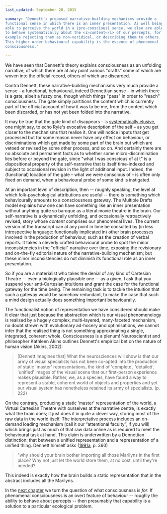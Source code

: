 ```yaml
---
last_updated: September 20, 2015

summary: "Dennett's proposed narrative-building mechanisms provide a
functional sense in which there is an inner presentation. As well being
able to perceive the world in a (pre-conscious) sense, we also are able
to behave systematically about the <i>content</i> of our percepts, for
example rejecting them as non-veridical, or describing them to others.
This higher-order behavioural capability is the essence of phenomenal
consciousness."

---
```


We have seen that Dennett's theory explains consciousness as an
unfolding narrative, of which there are at any point various "drafts"
some of which are woven into the official record, others of which are
discarded.

Contra Dennett, these narrative-building mechanisms very much provide a
sense – a functional, behavioural, indeed Dennettian sense – in which
there is a gate, albeit a fuzzy one, though which things "pass" in order
to "reach" consciousness. The gate simply partitions the content which
is currently part of the official account of how it was to be me, from
the content which been discarded, or has not yet been folded into the
narrative.

It may be true that the gate kind of disappears – is
[systematically elusive](https://books.google.co.uk/books?id=YXN4AgAAQBAJ&pg=PA175&lpg=PA175&dq=systematic+elusiveness+of+i&source=bl&ots=wn5t5rARGJ&sig=xupjnl751KcfK9UzrQnznwLs1qI&hl=en&sa=X&ved=0CDQQ6AEwA2oVChMIw5b6koWYxwIVA4_bCh2W7Ap8#v=onepage&q=systematic%20elusiveness%20of%20i&f=false),
one might say, to echo Ryle's evocative description of the self – as you
get closer to the mechanisms that realise it. One will notice inputs
that get processed but for some reason never have any effect on
behaviour, or discriminations which get made by some part of the brain
but which are vetoed or revised by some other process, and so on. And
certainly there are no absolute and permanent facts as to whether some
micro-discrimination lies before or beyond the gate, since "what I was
conscious of at t" is a dispositional property of the self-narrative
that is itself time-indexed and subject to occasional revision in the
light of additional input. Indeed, the (functional) location of the gate
– what we were conscious of – is often only fixed on demand, when a
behavioural probe of some kind is instigated.

At an important level of description, then -- roughly speaking, the
level at which folk-psychological attributions are useful -- there is
something which behaviourally amounts to a consciousness gateway. The
Multiple Drafts model explains how one can have something like an inner
presentation without anything quite so baroque as a literal movie
theatre in the brain. Our self-narrative is a dynamically unfolding, and
occasionally retroactively revised, story whose _content_ comprises our
phenomenal lives. The current version of the transcript can at any point
in time be consulted by (in less introspective language: functionally
implicated in) other brain processes involved in the production of
behaviour, such as the creation of verbal reports. It takes a cleverly
crafted behavioural probe to spot the minor inconsistencies in the
"official" narrative over time, exposing the revisionary and on-the-fly
editorial nature of the narrative-building mechanism; but these minor
inconsistencies do not diminish its functional role as an inner
presentation.

So if you are a materialist who takes the denial of any kind of
Cartesian Theatre -- even a biologically plausible one -- as a given, I
ask that you suspend your anti-Cartesian intuitions and grant the case
for the functional gateway for the time being. The remaining task is to
tackle the intuition that such a gateway would be somehow redundant, to
make the case that such a mind design actually does something important
behaviourally.

The functionalist notion of representation we have considered should
make it clear that just because the abstraction which is our visual
phenomenology is realised by a hugely complex, multi-layered,
many-faceted mechanism, no doubt strewn with evolutionary ad-hocery and
optimisations, we cannot infer that the realised thing is not something
approximating a single, integrated, coherent whole. Consciousness is a
plenum! Neuroscientist and philosopher Kathleen Akins outlines Dennett's
empirical bet on the nature of human vision (Akins, 2002):

> [Dennett imagines that] What the neurosciences will show is that our
> army of visual specialists has not been co-opted into the production of
> static 'master' representations, the kind of 'complete', 'detailed',
> 'unified' images of the visual scene that our first-person experience
> makes plausible. Rather, we, as a species, have found a way to represent
> a stable, coherent world of objects and properties and yet our visual
> system has nonetheless retained its army of specialists. (p. 222)

On the contrary, producing a static 'master' representation of the
world, a Virtual Cartesian Theatre with ourselves at the narrative
centre, is exactly what the brain does; it just does it in quite a
clever way, storing most of the raw data in the world itself. The
interpretative process includes an on-demand loading mechanism (call it
our “attentional faculty”, if you will) which brings just as much of
that raw data online as is required to meet the behavioural task at
hand. This claim is underwritten by a Dennettian distinction: that
between a unified representation and a representation of a unified
thing. Dennett himself asks ([1991a](#dennett91a), p. 360)

> "why should your brain bother importing all those Marilyns in the
> first place? Why not just let the world store them, at no cost,
> until they're needed?

This indeed is exactly how the brain builds a static representation that
in the abstract includes all the Marilyns.

In the [next chapter](role-of-consciousness.html) we turn the question
of what consciousness is _for_. If phenomenal consciousness is an overt
feature of behaviour -- roughly the ability to behave about percepts --
then presumably that capability is a solution to a particular ecological
problem.
